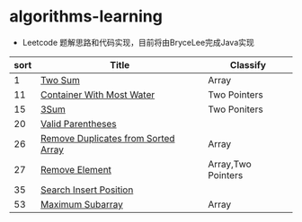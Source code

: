 # algorithms-learning
- Leetcode 题解思路和代码实现，目前将由BryceLee完成Java实现

| sort| Title| Classify |
|----|--------------------|-----------|
|1    | [Two Sum][001]                           | Array                 |
|11    | [Container With Most Water][011]| Two Pointers|
|15|[3Sum][015]|Two Poniters|
|20|[Valid Parentheses][020]|
|26|[Remove Duplicates from Sorted Array][026]|Array
|27|[Remove Element][027]|Array,Two Pointers
|35|[Search Insert Position][035]|
|53| [Maximum Subarray][053]|Array 


[001]:https://github.com/BryceLee/algorithms-learning/leetcode/001.md
[011]:https://github.com/BryceLee/algorithms-learning/leetcode/011.md
[015]:https://github.com/BryceLee/algorithms-learning/leetcode/015.md
[020]:https://github.com/BryceLee/algorithms-learning/leetcode/020.md
[026]:https://github.com/BryceLee/algorithms-learning/leetcode/026.md
[027]:https://github.com/BryceLee/algorithms-learning/leetcode/027.md
[035]:https://github.com/BryceLee/algorithms-learning/leetcode/035.md
[053]:https://github.com/BryceLee/algorithms-learning/leetcode/053.md
